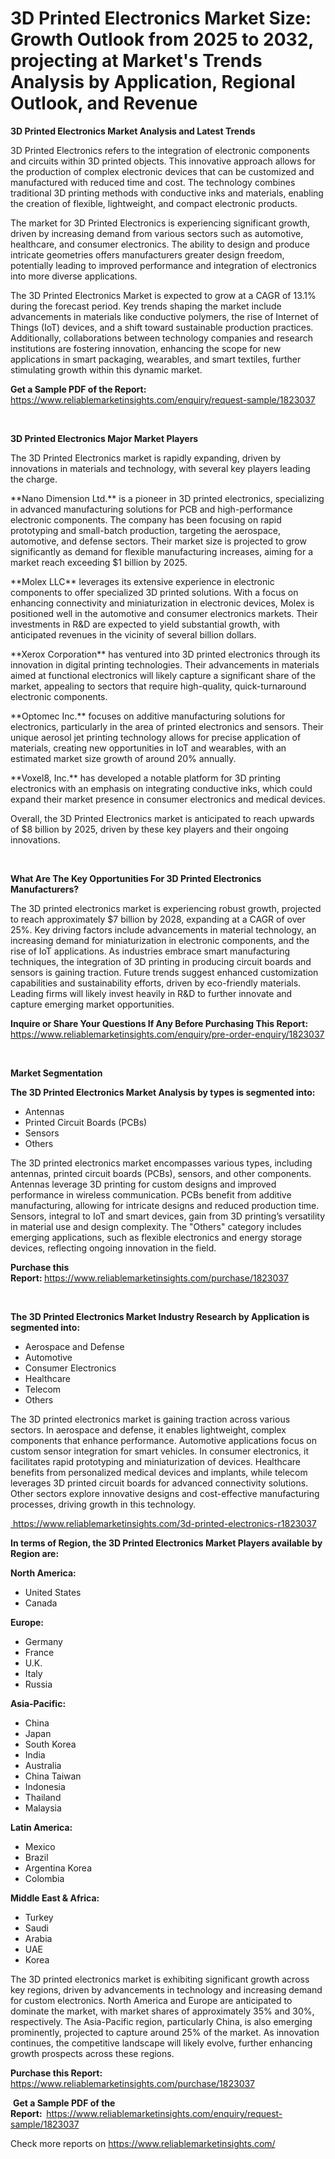 <p><h1>3D Printed Electronics Market Size: Growth Outlook from 2025 to 2032, projecting at Market's Trends Analysis by Application, Regional Outlook, and Revenue</h1></p><p><strong>3D Printed Electronics Market Analysis and Latest Trends</strong></p>
<p><p>3D Printed Electronics refers to the integration of electronic components and circuits within 3D printed objects. This innovative approach allows for the production of complex electronic devices that can be customized and manufactured with reduced time and cost. The technology combines traditional 3D printing methods with conductive inks and materials, enabling the creation of flexible, lightweight, and compact electronic products.</p><p>The market for 3D Printed Electronics is experiencing significant growth, driven by increasing demand from various sectors such as automotive, healthcare, and consumer electronics. The ability to design and produce intricate geometries offers manufacturers greater design freedom, potentially leading to improved performance and integration of electronics into more diverse applications.</p><p>The 3D Printed Electronics Market is expected to grow at a CAGR of 13.1% during the forecast period. Key trends shaping the market include advancements in materials like conductive polymers, the rise of Internet of Things (IoT) devices, and a shift toward sustainable production practices. Additionally, collaborations between technology companies and research institutions are fostering innovation, enhancing the scope for new applications in smart packaging, wearables, and smart textiles, further stimulating growth within this dynamic market.</p></p>
<p><strong>Get a Sample PDF of the Report:&nbsp;</strong> <a href="https://www.reliablemarketinsights.com/enquiry/request-sample/1823037?utm_campaign=2210&utm_medium=2&utm_source=Github&utm_content=ia&utm_term=06042025&utm_id=3d-printed-electronics">https://www.reliablemarketinsights.com/enquiry/request-sample/1823037</a></p>
<p>&nbsp;</p>
<p><strong>3D Printed Electronics Major Market Players</strong></p>
<p><p>The 3D Printed Electronics market is rapidly expanding, driven by innovations in materials and technology, with several key players leading the charge. </p><p>**Nano Dimension Ltd.** is a pioneer in 3D printed electronics, specializing in advanced manufacturing solutions for PCB and high-performance electronic components. The company has been focusing on rapid prototyping and small-batch production, targeting the aerospace, automotive, and defense sectors. Their market size is projected to grow significantly as demand for flexible manufacturing increases, aiming for a market reach exceeding $1 billion by 2025.</p><p>**Molex LLC** leverages its extensive experience in electronic components to offer specialized 3D printed solutions. With a focus on enhancing connectivity and miniaturization in electronic devices, Molex is positioned well in the automotive and consumer electronics markets. Their investments in R&D are expected to yield substantial growth, with anticipated revenues in the vicinity of several billion dollars.</p><p>**Xerox Corporation** has ventured into 3D printed electronics through its innovation in digital printing technologies. Their advancements in materials aimed at functional electronics will likely capture a significant share of the market, appealing to sectors that require high-quality, quick-turnaround electronic components.</p><p>**Optomec Inc.** focuses on additive manufacturing solutions for electronics, particularly in the area of printed electronics and sensors. Their unique aerosol jet printing technology allows for precise application of materials, creating new opportunities in IoT and wearables, with an estimated market size growth of around 20% annually.</p><p>**Voxel8, Inc.** has developed a notable platform for 3D printing electronics with an emphasis on integrating conductive inks, which could expand their market presence in consumer electronics and medical devices.</p><p>Overall, the 3D Printed Electronics market is anticipated to reach upwards of $8 billion by 2025, driven by these key players and their ongoing innovations.</p></p>
<p>&nbsp;</p>
<p><strong>What Are The Key Opportunities For 3D Printed Electronics Manufacturers?</strong></p>
<p><p>The 3D printed electronics market is experiencing robust growth, projected to reach approximately $7 billion by 2028, expanding at a CAGR of over 25%. Key driving factors include advancements in material technology, an increasing demand for miniaturization in electronic components, and the rise of IoT applications. As industries embrace smart manufacturing techniques, the integration of 3D printing in producing circuit boards and sensors is gaining traction. Future trends suggest enhanced customization capabilities and sustainability efforts, driven by eco-friendly materials. Leading firms will likely invest heavily in R&D to further innovate and capture emerging market opportunities.</p></p>
<p><strong>Inquire or Share Your Questions If Any Before Purchasing This Report:</strong> <a href="https://www.reliablemarketinsights.com/enquiry/pre-order-enquiry/1823037?utm_campaign=2210&utm_medium=2&utm_source=Github&utm_content=ia&utm_term=06042025&utm_id=3d-printed-electronics">https://www.reliablemarketinsights.com/enquiry/pre-order-enquiry/1823037</a></p>
<p>&nbsp;</p>
<p><strong>Market Segmentation</strong></p>
<p><strong>The 3D Printed Electronics Market Analysis by types is segmented into:</strong></p>
<p><ul><li>Antennas</li><li>Printed Circuit Boards (PCBs)</li><li>Sensors</li><li>Others</li></ul></p>
<p><p>The 3D printed electronics market encompasses various types, including antennas, printed circuit boards (PCBs), sensors, and other components. Antennas leverage 3D printing for custom designs and improved performance in wireless communication. PCBs benefit from additive manufacturing, allowing for intricate designs and reduced production time. Sensors, integral to IoT and smart devices, gain from 3D printing’s versatility in material use and design complexity. The "Others" category includes emerging applications, such as flexible electronics and energy storage devices, reflecting ongoing innovation in the field.</p></p>
<p><strong>Purchase this Report:&nbsp;</strong><a href="https://www.reliablemarketinsights.com/purchase/1823037?utm_campaign=2210&utm_medium=2&utm_source=Github&utm_content=ia&utm_term=06042025&utm_id=3d-printed-electronics">https://www.reliablemarketinsights.com/purchase/1823037</a></p>
<p>&nbsp;</p>
<p><strong>The 3D Printed Electronics Market Industry Research by Application is segmented into:</strong></p>
<p><ul><li>Aerospace and Defense</li><li>Automotive</li><li>Consumer Electronics</li><li>Healthcare</li><li>Telecom</li><li>Others</li></ul></p>
<p><p>The 3D printed electronics market is gaining traction across various sectors. In aerospace and defense, it enables lightweight, complex components that enhance performance. Automotive applications focus on custom sensor integration for smart vehicles. In consumer electronics, it facilitates rapid prototyping and miniaturization of devices. Healthcare benefits from personalized medical devices and implants, while telecom leverages 3D printed circuit boards for advanced connectivity solutions. Other sectors explore innovative designs and cost-effective manufacturing processes, driving growth in this technology.</p></p>
<p><a href="https://www.reliablemarketinsights.com/3d-printed-electronics-r1823037?utm_campaign=2210&utm_medium=2&utm_source=Github&utm_content=ia&utm_term=06042025&utm_id=3d-printed-electronics">&nbsp;https://www.reliablemarketinsights.com/3d-printed-electronics-r1823037</a></p>
<p><strong>In terms of Region, the 3D Printed Electronics Market Players available by Region are:</strong></p>
<p>
    <p> <strong> North America: </strong>
        <ul>
            <li>United States</li>
            <li>Canada</li>
        </ul>
        </p> 
    <p> <strong> Europe: </strong>
        <ul>
            <li>Germany</li>
            <li>France</li>
            <li>U.K.</li>
            <li>Italy</li>
            <li>Russia</li>
        </ul>
        </p> 
    <p> <strong> Asia-Pacific: </strong>
        <ul>
            <li>China</li>
            <li>Japan</li>
            <li>South Korea</li>
            <li>India</li>
            <li>Australia</li>
            <li>China Taiwan</li>
            <li>Indonesia</li>
            <li>Thailand</li>
            <li>Malaysia</li>
        </ul>
        </p> 
    <p> <strong> Latin America: </strong>
        <ul>
            <li>Mexico</li>
            <li>Brazil</li>
            <li>Argentina Korea</li>
            <li>Colombia</li>
        </ul>
        </p> 
    <p> <strong> Middle East & Africa: </strong>
        <ul>
            <li>Turkey</li>
            <li>Saudi</li>
            <li>Arabia</li>
            <li>UAE</li>
            <li>Korea</li>
        </ul>
    </p>
    </p>
<p><p>The 3D printed electronics market is exhibiting significant growth across key regions, driven by advancements in technology and increasing demand for custom electronics. North America and Europe are anticipated to dominate the market, with market shares of approximately 35% and 30%, respectively. The Asia-Pacific region, particularly China, is also emerging prominently, projected to capture around 25% of the market. As innovation continues, the competitive landscape will likely evolve, further enhancing growth prospects across these regions.</p></p>
<p><strong>Purchase this Report: </strong><a href="https://www.reliablemarketinsights.com/purchase/1823037?utm_campaign=2210&utm_medium=2&utm_source=Github&utm_content=ia&utm_term=06042025&utm_id=3d-printed-electronics">https://www.reliablemarketinsights.com/purchase/1823037</a></p>
<p>&nbsp;<strong>Get a Sample PDF of the Report:&nbsp;&nbsp;</strong><a href="https://www.reliablemarketinsights.com/enquiry/request-sample/1823037?utm_campaign=2210&utm_medium=2&utm_source=Github&utm_content=ia&utm_term=06042025&utm_id=3d-printed-electronics">https://www.reliablemarketinsights.com/enquiry/request-sample/1823037</a></p>
<p><strong></strong></p>
<p>Check more reports on <a href="https://www.reliablemarketinsights.com/?utm_campaign=2210&utm_medium=2&utm_source=Github&utm_content=ia&utm_term=06042025&utm_id=3d-printed-electronics">https://www.reliablemarketinsights.com/</a></p>